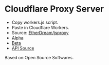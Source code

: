 # Cloudflare Proxy Server

* Copy workers.js script.
* Paste in Cloudflare Workers.
* Source: [EtherDream/jsproxy](https://github.com/EtherDream/jsproxy)
* [Alpha](https://alpha.cloudflareproxy.workers.dev)
* [Beta](https://beta.cloudflareproxy.workers.dev)
* [API Source](https://github.com/Redop1189/proxyapi)

Based on Open Source Softwares.
